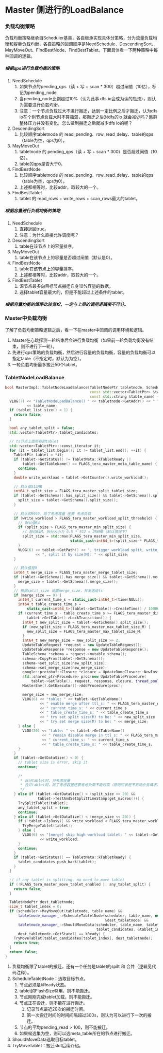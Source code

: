 # Master 侧进行的LoadBalance

### 负载均衡策略

负载均衡策略继承自Scheduler基类，各自继承实现具体分策略，分为流量负载均衡和容量负载均衡，各自策略的回调顺序是NeedSchedule、DescendingSort、MayMoveOut、FindBestNode、FindBestTablet。下面具体看一下两种策略中每种回调的逻辑。

##### 根据qps进行负载均衡的策略

1. NeedSchedule
   1. 如果节点的pending_qps（读 + 写 + scan * 300）超过闸值（10亿），标记为pending_node
   2. 当pending_node比例超过10%（认为此事 dfs io会成为读的瓶颈），则认为需要进行负载均衡。
   3. 注意：一个节点负载过大不进行搬迁，达到一定比例之后才搬迁，认为dfs io在个别节点负载大时不算瓶颈，那搬迁之后对dfs的io 就会减少吗？集群整体压力并没有变化，怎么做到搬迁之后就减少dfs io的呢？
2. DescendingSort
   1. 比较顺序tabletnode 的 read_pending、row_read_delay、table的qps（table为空，qps为0）。
3. MayMoveOut
   1. tabletnode 的 pending_qps（读 + 写 + scan * 300）是否超过闸值（10亿）。
   2. table的qps是否大于0。
4. FindBestNode
   1. 比较顺序tabletnode 的 read_pending、row_read_delay、table的qps（table为空，qps为0）。
   2. 上述都相等时，比较addr，取较大的一个。
5. FindBestTablet
   1. tablet 的 read_rows + write_rows + scan_rows最大的tablet。

##### 根据容量进行负载均衡的策略

1. NeedSchedule
   1. 直接返回true。
   2. 注意：为什么直接允许调度呢？
2. DescendingSort
   1. table在该节点上的容量排序。
3. MayMoveOut
   1. table在该节点上的容量是否超过闸值（默认是0）。
4. FindBestNode
   1. table在该节点上的容量排序。
   2. 上述都相等时，比较addr，取较大的一个。
5. FindBestTablet
   1. 源节点最多向目标节点搬迁自身10%容量的数据。
   2. 选择tablet容量最大的，但是不能超过上述条件的tablet。

##### 根据容量均衡的策略比较宽松，一定与上层的调用逻辑密不可分。



### Master中负载均衡

了解了负载均衡策略逻辑之后，看一下在master中回调的调用环境和逻辑。

1. Master在心跳探测一轮结束后会进行负载均衡（如果前一轮负载均衡没有结束，则不进行下一轮）。
2. 先进行qps策略的负载均衡，然后进行容量的负载均衡，容量的负载均衡可以指定table（不指定时，默认为为空）。
3. 一轮负载均衡最多搬迁50个tablet。

### TabletNodeLoadBalance

```C++
bool MasterImpl::TabletNodeLoadBalance(TabletNodePtr tabletnode, Scheduler *scheduler,
                                       const std::vector<TabletPtr> &tablet_list,
                                       const std::string &table_name) {
  VLOG(7) << "TabletNodeLoadBalance() " << tabletnode->GetAddr() << " " << scheduler->Name() << " "
          << table_name;
  if (tablet_list.size() < 1) {
    return false;
  }

  bool any_tablet_split = false;
  std::vector<TabletPtr> tablet_candidates;

  // ts节点上面所有的tablet
  std::vector<TabletPtr>::const_iterator it;
  for (it = tablet_list.begin(); it != tablet_list.end(); ++it) {
    TabletPtr tablet = *it;
    if (tablet->GetStatus() != TabletMeta::kTabletReady ||
        tablet->GetTableName() == FLAGS_tera_master_meta_table_name) {
      continue;
    }
    double write_workload = tablet->GetCounter().write_workload();
    
    // 默认值512MB
    int64_t split_size = FLAGS_tera_master_split_tablet_size;
    if (tablet->GetSchema().has_split_size() && tablet->GetSchema().split_size() > 0) {
      split_size = tablet->GetSchema().split_size();
    }
    
    // 默认和9999，除了考虑容量 还要 考虑负载
    if (write_workload > FLAGS_tera_master_workload_split_threshold) {
      // 默认值64
      if (split_size > FLAGS_tera_master_min_split_size) {
        // 超过64M，拆分大小为 0.5 * 512 = 256MB（默认情况下）
        split_size = std::max(FLAGS_tera_master_min_split_size,
                              static_cast<int64_t>(split_size * FLAGS_tera_master_min_split_ratio));
      }
      VLOG(6) << tablet->GetPath() << ", trigger workload split, write_workload: " << write_workload
              << ", split it by size(M): " << split_size;
    }
    
    // 默认值是0
    int64_t merge_size = FLAGS_tera_master_merge_tablet_size;
    if (tablet->GetSchema().has_merge_size() && tablet->GetSchema().merge_size() > 0) {
      merge_size = tablet->GetSchema().merge_size();
    }
    // 根据split_size 设置merge_size，并发送给ts
    if (merge_size == 0) {
      int64_t current_time_s = static_cast<int64_t>(time(NULL));
      int64_t table_create_time_s =
          static_cast<int64_t>(tablet->GetTable()->CreateTime() / 1000000);
      if (current_time_s - table_create_time_s >= FLAGS_tera_master_disable_merge_ttl_s &&
          tablet->GetTable()->LockTransition()) {
        int64_t new_split_size = tablet->GetSchema().split_size();
        if (new_split_size > FLAGS_tera_master_max_tablet_size_M) {
          new_split_size = FLAGS_tera_master_max_tablet_size_M;
        }
        int64_t new_merge_size = new_split_size >> 2;
        UpdateTableRequest *request = new UpdateTableRequest();
        UpdateTableResponse *response = new UpdateTableResponse();
        TableSchema *schema = request->mutable_schema();
        schema->CopyFrom(tablet->GetSchema());
        schema->set_split_size(new_split_size);
        schema->set_merge_size(new_merge_size);
        google::protobuf::Closure *closure = UpdateDoneClosure::NewInstance(request, response);
        std::shared_ptr<Procedure> proc(new UpdateTableProcedure(
            tablet->GetTable(), request, response, closure, thread_pool_.get()));
        MasterEnv().GetExecutor()->AddProcedure(proc);

        merge_size = new_merge_size;
        VLOG(6) << "table: " << tablet->GetTableName()
                << " enable merge after ttl_s: " << FLAGS_tera_master_disable_merge_ttl_s
                << " current_time_s: " << current_time_s
                << " table_create_time_s: " << table_create_time_s
                << " try set split size(M) to be: " << new_split_size
                << " try set merge size(M) to be: " << merge_size;
      } else {
        VLOG(20) << "table: " << tablet->GetTableName()
                 << " remain disable merge in ttl_s: " << FLAGS_tera_master_disable_merge_ttl_s
                 << " current_time_s: " << current_time_s
                 << " table_create_time_s: " << table_create_time_s;
      }
    }
    if (tablet->GetDataSize() < 0) {
      // tablet size is error, skip it
      continue;
      
      /*
       * 拆分tablet时，只考虑容量
       * 合并tablet时，除了考虑容量还要考虑负载不能过高（原则应该是不影响业务请求）
       */
    } else if (tablet->GetDataSize() > (split_size << 20) &&
               tablet->TestAndSetSplitTimeStamp(get_micros())) {
      TrySplitTablet(tablet);
      any_tablet_split = true;
      continue;
    } else if (tablet->GetDataSize() < (merge_size << 20)) {
      if (!tablet->IsBusy() && write_workload < FLAGS_tera_master_workload_merge_threshold) {
        TryMergeTablet(tablet);
      } else {
        VLOG(6) << "[merge] skip high workload tablet: " << tablet->GetPath() << ", write_workload "
                << write_workload;
      }
      continue;
    }
    if (tablet->GetStatus() == TabletMeta::kTabletReady) {
      tablet_candidates.push_back(tablet);
    }
  }

  // if any tablet is splitting, no need to move tablet
  if (!FLAGS_tera_master_move_tablet_enabled || any_tablet_split) {
    return false;
  }

  TabletNodePtr dest_tabletnode;
  size_t tablet_index = 0;
  if (scheduler->MayMoveOut(tabletnode, table_name) &&
      tabletnode_manager_->ScheduleTabletNode(scheduler, table_name, nullptr, true,
                                              &dest_tabletnode) &&
      tabletnode_manager_->ShouldMoveData(scheduler, table_name, tabletnode, dest_tabletnode,
                                          tablet_candidates, &tablet_index) &&
      dest_tabletnode->GetState() == kReady) {
    TryMoveTablet(tablet_candidates[tablet_index], dest_tabletnode);
    return true;
  }
  return false;
}
```

1. 负载均衡除了tablet的搬迁，还有一个任务是tablet的spilt 和 合并（逻辑见代码注释）。
2. ScheduleTabletNode：选取目标节点。
   1. 节点必须是kReady状态。
   2. tablet的FlashSize够用，则不能搬迁。
   3. 节点刚刚完成tablet加载，则不能搬迁。
   4. 节点正在搬迁，则不能在进行搬迁。
      1. 记录节点最近20次的搬迁时间。
      2. 第一次搬迁时间的时间间隔超过300s，则认为可以进行下一次的搬迁。
   5. 节点的平均pending_read > 100，则不能搬迁。
   6. 如果候选集为空，则可以选meta_table所在的节点进行搬迁。
3. ShouldMoveData选取目标tablet。
4. TryMoveTablet：搬迁slot后续介绍。
